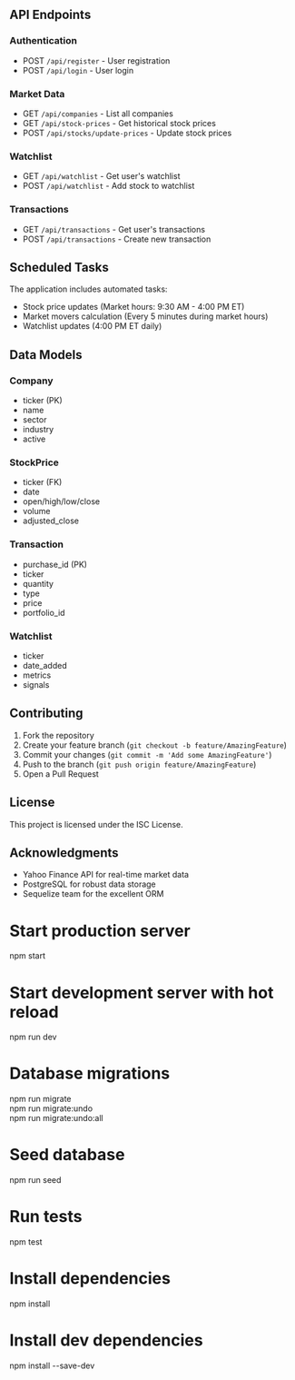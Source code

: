   

## API Endpoints  

### Authentication  
- POST `/api/register` - User registration  
- POST `/api/login` - User login  

### Market Data  
- GET `/api/companies` - List all companies  
- GET `/api/stock-prices` - Get historical stock prices  
- POST `/api/stocks/update-prices` - Update stock prices  

### Watchlist  
- GET `/api/watchlist` - Get user's watchlist  
- POST `/api/watchlist` - Add stock to watchlist  

### Transactions  
- GET `/api/transactions` - Get user's transactions  
- POST `/api/transactions` - Create new transaction  

## Scheduled Tasks  
The application includes automated tasks:  
- Stock price updates (Market hours: 9:30 AM - 4:00 PM ET)  
- Market movers calculation (Every 5 minutes during market hours)  
- Watchlist updates (4:00 PM ET daily)  

## Data Models  

### Company  
- ticker (PK)  
- name  
- sector  
- industry  
- active  

### StockPrice  
- ticker (FK)  
- date  
- open/high/low/close  
- volume  
- adjusted_close  

### Transaction  
- purchase_id (PK)  
- ticker  
- quantity  
- type  
- price  
- portfolio_id  

### Watchlist  
- ticker  
- date_added  
- metrics  
- signals  

## Contributing  
1. Fork the repository  
2. Create your feature branch (`git checkout -b feature/AmazingFeature`)  
3. Commit your changes (`git commit -m 'Add some AmazingFeature'`)  
4. Push to the branch (`git push origin feature/AmazingFeature`)  
5. Open a Pull Request  

## License  
This project is licensed under the ISC License.  

## Acknowledgments  
- Yahoo Finance API for real-time market data  
- PostgreSQL for robust data storage  
- Sequelize team for the excellent ORM  
# Start production server  
npm start  

# Start development server with hot reload  
npm run dev  

# Database migrations  
npm run migrate  
npm run migrate:undo  
npm run migrate:undo:all  

# Seed database  
npm run seed  

# Run tests  
npm test  


# Install dependencies  
npm install  

# Install dev dependencies  
npm install --save-dev  